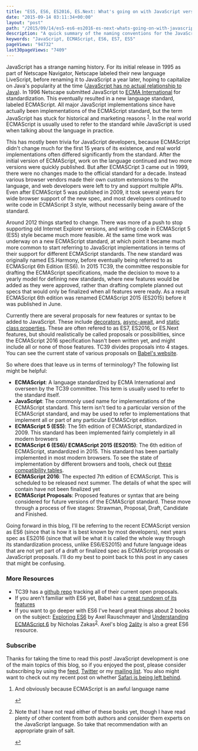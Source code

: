```yaml
---
title: "ES5, ES6, ES2016, ES.Next: What's going on with JavaScript versioning?"
date: "2015-09-14 03:11:34+00:00"
layout: "post"
path: "/2015/09/14/es5-es6-es2016-es-next-whats-going-on-with-javascript-versioning"
description: "A quick summary of the naming conventions for the JavaScript language specs"
keywords: "JavaScript, ECMAScript, ES6, ES7, ES5"
pageViews: "94732"
last30pageViews: "7409"
---
```


JavaScript has a strange naming history. For its initial release in 1995 as part of Netscape Navigator, Netscape labeled their new language LiveScript, before renaming it to JavaScript a year later, hoping to capitalize on Java's popularity at the time ([JavaScript has no actual relationship to Java][javacomic]). In 1996 Netscape submitted JavaScript to [ECMA International][ecma] for standardization.  This eventually resulted in a new language standard, labeled ECMAScript.  All major JavaScript implementations since have actually been implementations of the ECMAScript standard, but the term JavaScript has stuck for historical and marketing reasons <sup id="fnref:1">[1](#fn:1)</sup>.  In the real world ECMAScript is usually used to refer to the standard while JavaScript is used when talking about the language in practice.

This has mostly been trivia for JavaScript developers, because ECMAScript didn't change much for the first 15 years of its existence, and real world implementations often differed significantly from the standard.  After the initial version of ECMAScript, work on the language continued and two more versions were quickly published.  But after ECMASCript 3 came out in 1999, there were no changes made to the official standard for a decade.  Instead various browser vendors made their own custom extensions to the language, and web developers were left to try and support multiple APIs.  Even after ECMAScript 5 was published in 2009, it took several years for wide browser support of the new spec, and most developers continued to write code in ECMAScript 3 style, without necessarily being aware of the standard.  

Around 2012 things started to change.  There was more of a push to stop supporting old Internet Explorer versions, and writing code in ECMAScript 5 (ES5) style became much more feasible.  At the same time work was underway on a new ECMAScript standard, at which point it became much more common to start referring to JavaScript implementations in terms of their support for different ECMAScript standards.  The new standard was originally named ES.Harmony, before eventually being referred to as ECMAScript 6th Edition (ES6). In 2015 TC39, the committee responsible for drafting the ECMAScript specifications, made the decision to move to a yearly model for defining new standards, where new features would be added as they were approved, rather than drafting complete planned out specs that would only be finalized when all features were ready.  As a result ECMAScript 6th edition was renamed ECMAScript 2015 (ES2015) before it was published in June.

Currently there are several proposals for new features or syntax to be added to JavaScript.  These include [decorators][decorators], [async-await][async], and [static class properties][classprops].  These are often refered to as ES7, ES2016, or ES.Next features, but should realistically be called proposals or possibilities, since the ECMAScript 2016 specification hasn't been written yet, and might include all or none of those features.  TC39 divides proposals into 4 stages.  You can see the current state of various proposals on [Babel's website][babelstages].

So where does that leave us in terms of terminology?  The following list might be helpful:

- **ECMAScript**: A language standardized by ECMA International and overseen by the TC39 committee.  This term is usually used to refer to the standard itself.
- **JavaScript**: The commonly used name for implementations of the ECMAScript standard.  This term isn't tied to a particular version of the ECMAScript standard, and may be used to refer to implementations that implement all or part of any particular ECMASCript edition.
- **ECMAScript 5 (ES5)**: The 5th edition of ECMAScript, standardized in 2009.  This standard has been implemented fairly completely in all modern browsers
- **ECMAScript 6 (ES6)/ ECMAScript 2015 (ES2015)**: The 6th edition of ECMAScript, standardized in 2015.  This standard has been partially implemented in most modern browsers.  To see the state of implementation by different browsers and tools, check out [these compatibility tables][es6compat].
- **ECMAScript 2016**: The expected 7th edition of ECMAScript. This is scheduled to be released next summer.  The details of what the spec will contain have not been finalized yet
- **ECMAScript Proposals**: Proposed features or syntax that are being considered for future versions of the ECMAScript standard.  These move through a process of five stages: Strawman, Proposal, Draft, Candidate and Finished.

Going forward in this blog, I'll be referring to the recent ECMAScript version as ES6 (since that is how it is best known by most developers), next years spec as ES2016 (since that will be what it is called the whole way through its standardization process, unlike ES6/ES2015) and future language ideas that are not yet part of a draft or finalized spec as ECMAScript proposals or JavaScript proposals.  I'll do my best to point back to this post in any cases that might be confusing.  


### More Resources

- TC39 has a [github repo][proposalstc39] tracking all of their current open proposals.
- If you aren't familiar with ES6 yet, Babel has a [great rundown of its features][babeles6]
- If you want to go deeper with ES6 I've heard great things  about 2 books on the subject: [Exploring ES6][exploringes6] by Axel Rauschmayer and [Understanding ECMAScript 6][understandinges6] by Nicholas Zakas<sup id="fnref:2">[2](#fn:2)</sup>.  Axel's blog [2ality][2ality] is also a great ES6 resource.


### Subscribe

Thanks for taking the time to read this post!  JavaScript development is one of the main topics of this blog, so if you enjoyed the post, please consider subscribing by using the [feed](http://feedpress.me/benmccormick), [Twitter](http://twitter.com/benmccormickorg) or my [mailing list](http://eepurl.com/WFYon). You also might want to check out my recent post on whether [Safari is being left behind][safari].

<div class="footnotes">
<ol>
    <li class="footnote" id="fn:1">
        <p>
        And obviously because ECMAScript is an awful language name
        </p>
        <a href="#fnref:1" title="return to article"> ↩</a></p>
    </li>
    <li class="footnote" id="fn:2">
        <p>
        Note that I have not read either of these books yet, though I have read plenty of other content from both authors and consider them experts on the JavaScript language. So take that recommendation with an appropriate grain of salt.
        </p>
        <a href="#fnref:2" title="return to article"> ↩</a></p>
    </li>
</ol>
</div>

[javacomic]: http://www.coderanch.com/t/456377/a/401/javascript-java.jpg
[decorators]:https://github.com/wycats/javascript-decorators
[async]:https://github.com/lukehoban/ecmascript-asyncawait
[classprops]:https://gist.github.com/jeffmo/054df782c05639da2adb
[babelstages]: https://babeljs.io/docs/usage/experimental/
[es6compat]: http://kangax.github.io/compat-table/es6/
[safari]: http://benmccormick.org/2015/06/10/is-safari-being-left-behind/
[proposalstc39]: https://github.com/tc39/ecma262
[exploringes6]:http://exploringjs.com/
[understandinges6]: https://leanpub.com/understandinges6
[2ality]: http://www.2ality.com/
[ecma]: http://www.ecma-international.org/
[babeles6]: https://babeljs.io/docs/learn-es2015/
